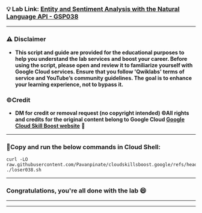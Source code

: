 
### 💡 Lab Link: [Entity and Sentiment Analysis with the Natural Language API - GSP038](https://www.cloudskillsboost.google/focuses/1843?parent=catalog)



---

### ⚠️ Disclaimer
- **This script and guide are provided for  the educational purposes to help you understand the lab services and boost your career. Before using the script, please open and review it to familiarize yourself with Google Cloud services. Ensure that you follow 'Qwiklabs' terms of service and YouTube’s community guidelines. The goal is to enhance your learning experience, not to bypass it.**

### ©Credit
- **DM for credit or removal request (no copyright intended) ©All rights and credits for the original content belong to Google Cloud [Google Cloud Skill Boost website](https://www.cloudskillsboost.google/)** 🙏

---

### 🚨Copy and run the below commands in Cloud Shell:

```
curl -LO raw.githubusercontent.com/Pavanpinate/cloudskillsboost.google/refs/heads/main/Entity%20and%20Sentiment%20Analysis%20with%20the%20Natural%20Language%20API/loser038.sh
./loser038.sh
```

---

### Congratulations, you're all done with the lab 😄

---


---
